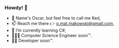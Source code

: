 ### Howdy! 👋
- 🤗 Name's Oscar, but feel free to call me Ked,
- 📫 Reach me there 👉 o.mat.makowski@gmail.com,
- 🌱 I’m currently learning C#,
- 👨🏻‍🎓 Computer Science Engineer soon™️.
- 👨‍💻 Developer soon™️.

<!--
**Kedjian/Kedjian** is a ✨ _special_ ✨ repository because its `README.md` (this file) appears on your GitHub profile.

Here are some ideas to get you started:

- 🔭 I’m currently working on ...
- 🌱 I’m currently learning ...
- 👯 I’m looking to collaborate on ...
- 🤔 I’m looking for help with ...
- 💬 Ask me about ...
- 📫 How to reach me: ...
- 😄 Pronouns: ...
- ⚡ Fun fact: ...
-->
